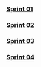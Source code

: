 ### [Sprint 01](_docs/classes/01.sprint/class.md)

### [Sprint 02](_docs/classes/02.sprint/class.md)

### [Sprint 03](_docs/classes/03.sprint/class.md)

### [Sprint 04](_docs/classes/04.sprint/class.md)
